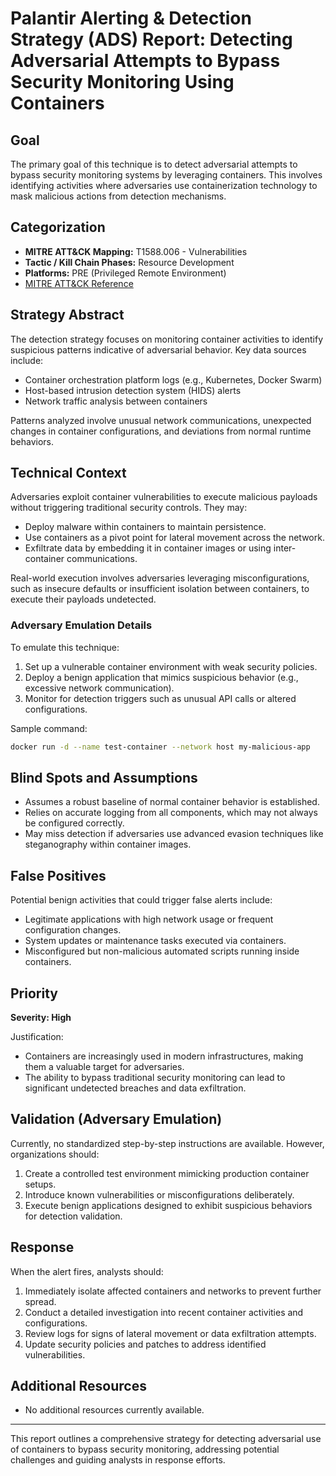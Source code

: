 # Palantir Alerting & Detection Strategy (ADS) Report: Detecting Adversarial Attempts to Bypass Security Monitoring Using Containers

## **Goal**

The primary goal of this technique is to detect adversarial attempts to bypass security monitoring systems by leveraging containers. This involves identifying activities where adversaries use containerization technology to mask malicious actions from detection mechanisms.

## **Categorization**

- **MITRE ATT&CK Mapping:** T1588.006 - Vulnerabilities
- **Tactic / Kill Chain Phases:** Resource Development
- **Platforms:** PRE (Privileged Remote Environment)
- [MITRE ATT&CK Reference](https://attack.mitre.org/techniques/T1588/006)

## **Strategy Abstract**

The detection strategy focuses on monitoring container activities to identify suspicious patterns indicative of adversarial behavior. Key data sources include:

- Container orchestration platform logs (e.g., Kubernetes, Docker Swarm)
- Host-based intrusion detection system (HIDS) alerts
- Network traffic analysis between containers

Patterns analyzed involve unusual network communications, unexpected changes in container configurations, and deviations from normal runtime behaviors.

## **Technical Context**

Adversaries exploit container vulnerabilities to execute malicious payloads without triggering traditional security controls. They may:

- Deploy malware within containers to maintain persistence.
- Use containers as a pivot point for lateral movement across the network.
- Exfiltrate data by embedding it in container images or using inter-container communications.

Real-world execution involves adversaries leveraging misconfigurations, such as insecure defaults or insufficient isolation between containers, to execute their payloads undetected.

### Adversary Emulation Details

To emulate this technique:

1. Set up a vulnerable container environment with weak security policies.
2. Deploy a benign application that mimics suspicious behavior (e.g., excessive network communication).
3. Monitor for detection triggers such as unusual API calls or altered configurations.

Sample command:
```bash
docker run -d --name test-container --network host my-malicious-app
```

## **Blind Spots and Assumptions**

- Assumes a robust baseline of normal container behavior is established.
- Relies on accurate logging from all components, which may not always be configured correctly.
- May miss detection if adversaries use advanced evasion techniques like steganography within container images.

## **False Positives**

Potential benign activities that could trigger false alerts include:

- Legitimate applications with high network usage or frequent configuration changes.
- System updates or maintenance tasks executed via containers.
- Misconfigured but non-malicious automated scripts running inside containers.

## **Priority**

**Severity: High**

Justification:
- Containers are increasingly used in modern infrastructures, making them a valuable target for adversaries.
- The ability to bypass traditional security monitoring can lead to significant undetected breaches and data exfiltration.

## **Validation (Adversary Emulation)**

Currently, no standardized step-by-step instructions are available. However, organizations should:

1. Create a controlled test environment mimicking production container setups.
2. Introduce known vulnerabilities or misconfigurations deliberately.
3. Execute benign applications designed to exhibit suspicious behaviors for detection validation.

## **Response**

When the alert fires, analysts should:

1. Immediately isolate affected containers and networks to prevent further spread.
2. Conduct a detailed investigation into recent container activities and configurations.
3. Review logs for signs of lateral movement or data exfiltration attempts.
4. Update security policies and patches to address identified vulnerabilities.

## **Additional Resources**

- No additional resources currently available.

---

This report outlines a comprehensive strategy for detecting adversarial use of containers to bypass security monitoring, addressing potential challenges and guiding analysts in response efforts.